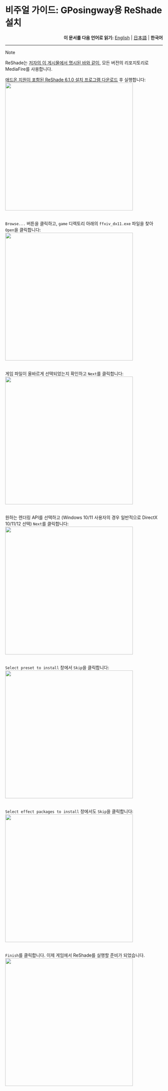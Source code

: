 # 비주얼 가이드: GPosingway용 ReShade 설치

<div align="right">
  <b>이 문서를 다음 언어로 읽기:</b>
  <a href="./reshade_installation.md">English</a> | 
  <a href="./reshade_installation.ja.md">日本語</a> | 
  <b>한국어</b> 
</div>

---

> [!NOTE]
> ReShade는 [저자의 이 게시물에서 명시된 바와 같이](https://reshade.me/forum/general-discussion/2207-older-versions), 모든 버전의 리포지토리로 MediaFire를 사용합니다.

[애드온 지원이 포함된 ReShade 6.1.0 설치 프로그램 다운로드](https://www.mediafire.com/file/idoy853fmll52h1/ReShade_Setup_6.1.1_Addon.exe/file) 후 실행합니다:  
<img src='https://github.com/gposingway/gposingway/assets/18711130/6a57b0d1-5684-441b-94b3-01254d38095a' width='408' /><br/><br/>

`Browse...` 버튼을 클릭하고, `game` 디렉토리 아래의 `ffxiv_dx11.exe` 파일을 찾아 `Open`을 클릭합니다:  
<img src='https://github.com/gposingway/gposingway/assets/18711130/433815f2-3648-4efd-b8c3-18786bd1a657' width='408' /><br/><br/>

게임 파일이 올바르게 선택되었는지 확인하고 `Next`를 클릭합니다:  
<img src='https://github.com/gposingway/gposingway/assets/18711130/8d8062b8-cbe4-4d9c-bcaf-c252c20d2faf' width='408' /><br/><br/>

원하는 렌더링 API를 선택하고 (Windows 10/11 사용자의 경우 일반적으로 DirectX 10/11/12 선택) `Next`를 클릭합니다:  
<img src='https://github.com/gposingway/gposingway/assets/18711130/45358023-2100-455c-9619-7c04f5487b4d' width='408' /><br/><br/>

`Select preset to install` 창에서 `Skip`을 클릭합니다:  
<img src='https://github.com/gposingway/gposingway/assets/18711130/c458f994-5b5e-495f-9c4e-04122a63b4a6' width='408' /><br/><br/>

`Select effect packages to install` 창에서도 `Skip`을 클릭합니다:  
<img src='https://github.com/gposingway/gposingway/assets/18711130/0ff6a3ae-32f4-408a-935a-db9c8d30fb89' width='408' /><br/><br/>

`Finish`를 클릭합니다. 이제 게임에서 ReShade를 실행할 준비가 되었습니다.  
<img src='https://github.com/gposingway/gposingway/assets/18711130/9ab2bf1f-a809-4130-aea7-0f767e8dbe84' width='408' />
